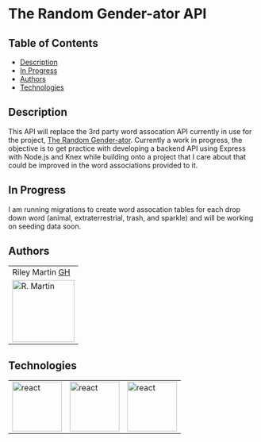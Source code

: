 # The Random Gender-ator API

## Table of Contents
* [Description](#description)
* [In Progress](#inprogress)
* [Authors](#authors)
* [Technologies](#technologies)

## Description

This API will replace the 3rd party word assocation API currently in use for the project, [The Random Gender-ator](https://github.com/RMartin0717/random-gender-ator/blob/main/README.md). Currently a work in progress, the objective is to get practice with developing a backend API using Express with Node.js and Knex while building onto a project that I care about that could be improved in the word associations provided to it.  

## In Progress

I am running migrations to create word assocation tables for each drop down word (animal, extraterrestrial, trash, and sparkle) and will be working on seeding data soon. 

## Authors
<table>
    <tr>
        <td> Riley Martin <a href="https://github.com/RMartin0717">GH</td>
    </tr>
    </tr>
        <td><img src="https://avatars.githubusercontent.com/u/76501236?s=460&u=56de3268b98bd73447d785601176518e3cd0141c&v=4" alt="R. Martin" width="125" height="auto" /></td>
    </tr>
</table>

## Technologies
<table>
    </tr>
        <td><img src="https://bs-uploads.toptal.io/blackfish-uploads/components/skill_page/content/logo_file/logo/195562/express_js-161052138fa79136c0474521906b55e2.png" alt="react" width="100" height="auto" /></td>
    <td><img src="https://img.favpng.com/16/11/19/node-js-javascript-web-application-express-js-computer-software-png-favpng-cYmJvJyBDcTNbLdSRdNAceLyW.jpg" alt="react" width="100" height="auto" /></td>
    <td><img src="https://img.stackshare.io/service/3376/knex.png" alt="react" width="100" height="auto" /></td>
    </tr>
</table>
